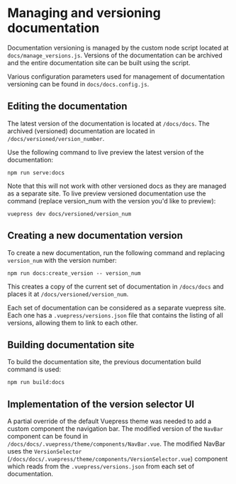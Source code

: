 # Managing and versioning documentation

Documentation versioning is managed by the custom node script located at `docs/manage_versions.js`. Versions of the documentation can be archived and the entire documentation site can be built using the script.

Various configuration parameters used for management of documentation versioning can be found in `docs/docs.config.js`.

## Editing the documentation

The latest version of the documentation is located at `/docs/docs`. The archived (versioned) documentation are located in `/docs/versioned/version_number`.

Use the following command to live preview the latest version of the documentation:

```
npm run serve:docs
```

Note that this will not work with other versioned docs as they are managed as a separate site. To live preview versioned documentation use the command (replace version_num with the version you'd like to preview):

```
vuepress dev docs/versioned/version_num
```

## Creating a new documentation version

To create a new documentation, run the following command and replacing `version_num` with the version number: 

```
npm run docs:create_version -- version_num
```

This creates a copy of the current set of documentation in `/docs/docs` and places it at `/docs/versioned/version_num`. 

Each set of documentation can be considered as a separate vuepress site. Each one has a `.vuepress/versions.json` file that contains the listing of all versions, allowing them to link to each other.  


## Building documentation site

To build the documentation site, the previous documentation build command is used:

```
npm run build:docs
```

## Implementation of the version selector UI

A partial override of the default Vuepress theme was needed to add a custom component the navigation bar. The modified version of the `NavBar` component can be found in `/docs/docs/.vuepress/theme/components/NavBar.vue`. The modified NavBar uses the `VersionSelector` (`/docs/docs/.vuepress/theme/components/VersionSelector.vue`) component which reads from the `.vuepress/versions.json` from each set of documentation.   
